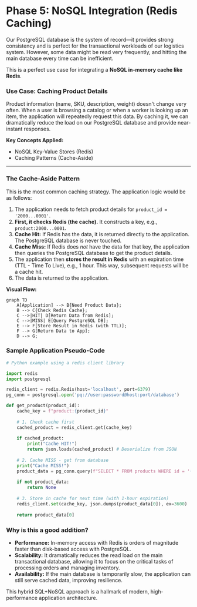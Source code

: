 # Phase 5: NoSQL Integration (Redis Caching)

Our PostgreSQL database is the system of record—it provides strong consistency and is perfect for the transactional workloads of our logistics system. However, some data might be read very frequently, and hitting the main database every time can be inefficient.

This is a perfect use case for integrating a **NoSQL in-memory cache like Redis**.

### Use Case: Caching Product Details

Product information (name, SKU, description, weight) doesn't change very often. When a user is browsing a catalog or when a worker is looking up an item, the application will repeatedly request this data. By caching it, we can dramatically reduce the load on our PostgreSQL database and provide near-instant responses.

**Key Concepts Applied:**
- NoSQL Key-Value Stores (Redis)
- Caching Patterns (Cache-Aside)

--- 

### The Cache-Aside Pattern

This is the most common caching strategy. The application logic would be as follows:

1.  The application needs to fetch product details for `product_id = '2000...0001'`.
2.  **First, it checks Redis (the cache).** It constructs a key, e.g., `product:2000...0001`.
3.  **Cache Hit:** If Redis has the data, it is returned directly to the application. The PostgreSQL database is never touched.
4.  **Cache Miss:** If Redis does *not* have the data for that key, the application then queries the PostgreSQL database to get the product details.
5.  The application then **stores the result in Redis** with an expiration time (TTL - Time To Live), e.g., 1 hour. This way, subsequent requests will be a cache hit.
6.  The data is returned to the application.

**Visual Flow:**

```mermaid
graph TD
    A[Application] --> B{Need Product Data};
    B --> C{Check Redis Cache};
    C -->|HIT| D[Return Data from Redis];
    C -->|MISS| E[Query PostgreSQL DB];
    E --> F[Store Result in Redis (with TTL)];
    F --> G[Return Data to App];
    D --> G;
```

### Sample Application Pseudo-Code

```python
# Python example using a redis client library

import redis
import postgresql

redis_client = redis.Redis(host='localhost', port=6379)
pg_conn = postgresql.open('pq://user:password@host:port/database')

def get_product(product_id):
    cache_key = f"product:{product_id}"
    
    # 1. Check cache first
    cached_product = redis_client.get(cache_key)
    
    if cached_product:
        print("Cache HIT!")
        return json.loads(cached_product) # Deserialize from JSON
    
    # 2. Cache MISS - get from database
    print("Cache MISS!")
    product_data = pg_conn.query(f"SELECT * FROM products WHERE id = '{product_id}'")
    
    if not product_data:
        return None
        
    # 3. Store in cache for next time (with 1-hour expiration)
    redis_client.set(cache_key, json.dumps(product_data[0]), ex=3600)
    
    return product_data[0]

```

### Why is this a good addition?

-   **Performance:** In-memory access with Redis is orders of magnitude faster than disk-based access with PostgreSQL.
-   **Scalability:** It dramatically reduces the read load on the main transactional database, allowing it to focus on the critical tasks of processing orders and managing inventory.
-   **Availability:** If the main database is temporarily slow, the application can still serve cached data, improving resilience.

This hybrid SQL+NoSQL approach is a hallmark of modern, high-performance application architecture.

